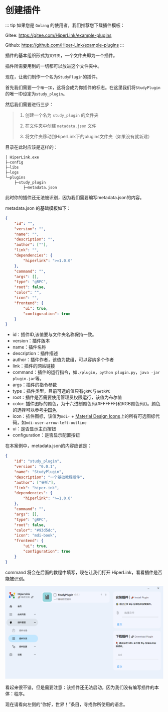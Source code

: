 # 创建插件

::: tip
如果您是 `Golang` 的使用者，我们推荐您下载插件模板：

Gitee: https://gitee.com/HiperLink/example-plugins

Github: https://github.com/Hiper-Link/example-plugins
:::

插件的基本组织形式为`文件夹`，一个文件夹即为一个插件。

插件所需要用到的一切都可以放进这个文件夹中。

现在，让我们制作一个名为`StudyPlugin`的插件。

首先我们需要一个`唯一ID`，这将会成为你插件的标志。在这里我们将`StudyPlugin`的唯一ID设定为`study_plugin`。

然后我们需要进行三步：

>1. 创建一个名为 `study_plugin` 的文件夹
>
>2. 在文件夹中创建 `metadata.json` 文件
>
>3. 将文件夹移动到HiperLink下的plugins文件夹（如果没有就新建）

目录在此时应该是这样的：

```
│ HiperLink.exe
├─config
├─libs        
├─logs
└─plugins
    ├─study_plugin
        ├─metadata.json
```

此时你的插件还无法被识别，因为我们需要编写metadata.json的内容。

metadata.json 的基础模板如下：

``` json
{
    "id": "",
    "version": "",
    "name": "",
    "description": "",
    "author": [""],
    "link": "",
    "dependencies": {
        "hiperlink": ">=1.0.0"
    },
    "command": "",
    "args": [],
    "type": "gRPC",
    "root": false,
    "color": "",
    "icon": "",
    "frontend": {
        "ui": true,
        "configuration": true
    }
}
```
- id：插件ID,该值要与文件夹名称保持一致。
- version：插件版本
- name：插件名称
- description：插件描述
- author：插件作者，该值为数组，可以容纳多个作者
- link：插件的网站链接
- command：插件的运行指令，如`./plugin`，`python plugin.py`，`java -jar plugin.jar`等。
- args：插件的指令参数
- type：插件类型，目前可选的值只有`gRPC`与`netRPC`
- root：插件是否需要使用管理员权限运行，该值为布尔值
- color: 插件图标的颜色，为十六进制颜色码(#FFFFFF)和RGB颜色码()。颜色的选择可以参考[中国色](http://zhongguose.com)
- icon：插件图标，该值为`mdi-` + [Material Design Icons](https://materialdesignicons.com/)上的所有可选图标代码，如`mdi-user-arrow-left-outline`
- ui：是否显示主页按钮
- configuration：是否显示配置按钮

在本案例中，metadata.json的内容应该是：

``` json
{
    "id": "study_plugin",
    "version": "0.0.1",
    "name": "StudyPlugin",
    "description": "一个基础教程插件",
    "author": ["天机"],
    "link": "hiper.ink",
    "dependencies": {
        "hiperlink": ">=1.0.0"
    },
    "command": "",
    "args": [],
    "type": "gRPC",
    "root": false,
    "color": "#93d5dc",
    "icon": "mdi-book",
    "frontend": {
        "ui": true,
        "configuration": true
    }
}
```

command 将会在后面的教程中填写，现在让我们打开 HiperLink，看看插件是否能被识别。

![HiperLink插件界面](./Start-1.png "HiperLink插件界面")

看起来很不错，但是需要注意：该插件还无法启动，因为我们没有编写插件的本体：程序。

现在请看向左侧的“你好，世界！”条目，寻找你所使用的语言。